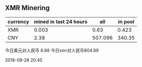 ## XMR Minering

|currency|mined in last 24 hours|all|in pool|
|---|---|---|---|
|XMR|0.003|0.63|0.423|
|CNY|2.38|507.096|340.35|

今日美元对人民币 6.88	今日xmr对人民币804.89


2018-09-28 20:45